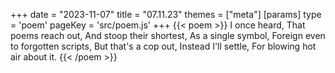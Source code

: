 +++
date = "2023-11-07"
title = "07.11.23"
themes = ["meta"]
[params]
  type = 'poem'
  pageKey = 'src/poem.js'
+++
{{< poem >}}
I once heard,
That poems reach out,
And stoop their shortest,
As a single symbol,
Foreign even to forgotten scripts,
But that's a cop out,
Instead I'll settle,
For blowing hot air about it.
{{< /poem >}}